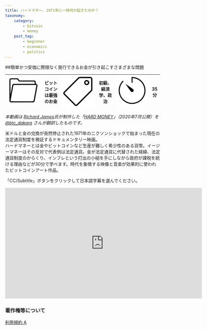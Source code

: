 ```yaml
---
title: ハードマネー、1971年に一体何が起きたのか？
taxonomy:
    category:
        - bitcoin
        - money
    post_tag:
        - beginner
        - economics
        - politics
---
```


##簡単かつ安価に際限なく発行できるお金が引き起こすさまざまな問題

|  ![Category](/_images/category.png)  |  ビットコインは最強のお金  |  ![Tag](/_images/tag.png)  |  初級、経済学、政治  | ![Time](/_images/timer.png)  |  35分  |
| ---- | ---- | ---- | ---- | ---- | ---- |

*本動画は [Richard James](https://twitter.com/rjames_BTC)氏が制作した「[HARD MONEY](https://www.hardmoneyfilm.com/)」（2020年7月公開）を [@btc_dakara](https://twitter.com/btc_dakara) さんが翻訳したものです。*

米ドルと金の兌換が突然停止された1971年のニクソンショックで始まった現在の法定通貨制度を検証するドキュメンタリー映画。<BR>
ハードマネーとは金やビットコインなど生産が難しく希少性のある貨幣。イージーマネーはその反対で代表例は法定通貨。金が法定通貨に代替された経緯、法定通貨制度のからくり、インフレという打出の小槌を手にしながら政府が課税を続ける理由などが30分で学べます。時代を象徴する映像と音楽が効果的に使われたビットコインアート作品。

「CC/Subtitle」ボタンをクリックして日本語字幕を選んでください。

<center><iframe title="vimeo-player" src="https://player.vimeo.com/video/433038852?h=0e6926713b" width="640" height="360" frameborder="0" allowfullscreen=""></iframe></center>


### 著作権等について
[利用規約 A](https://lostinbitcoin.jp/copyright/#uaa)
